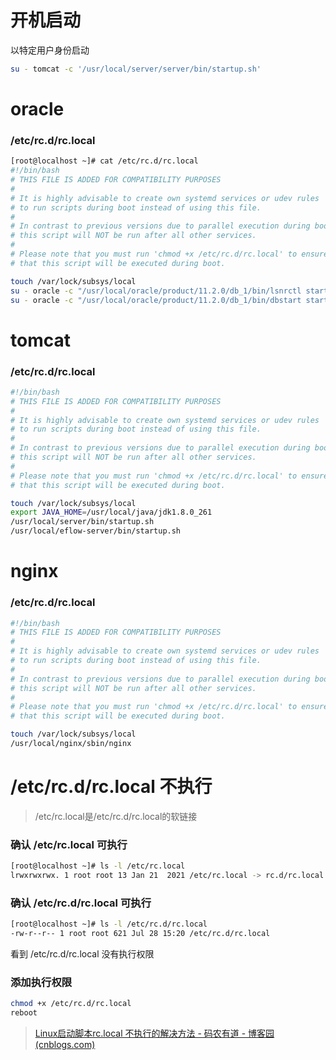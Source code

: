 # 开机启动

以特定用户身份启动

```bash
su - tomcat -c '/usr/local/server/server/bin/startup.sh'
```



# oracle

### /etc/rc.d/rc.local

```bash
[root@localhost ~]# cat /etc/rc.d/rc.local
#!/bin/bash
# THIS FILE IS ADDED FOR COMPATIBILITY PURPOSES
#
# It is highly advisable to create own systemd services or udev rules
# to run scripts during boot instead of using this file.
#
# In contrast to previous versions due to parallel execution during boot
# this script will NOT be run after all other services.
#
# Please note that you must run 'chmod +x /etc/rc.d/rc.local' to ensure
# that this script will be executed during boot.

touch /var/lock/subsys/local
su - oracle -c "/usr/local/oracle/product/11.2.0/db_1/bin/lsnrctl start"
su - oracle -c "/usr/local/oracle/product/11.2.0/db_1/bin/dbstart startup"
```

# tomcat

### /etc/rc.d/rc.local

```bash
#!/bin/bash
# THIS FILE IS ADDED FOR COMPATIBILITY PURPOSES
#
# It is highly advisable to create own systemd services or udev rules
# to run scripts during boot instead of using this file.
#
# In contrast to previous versions due to parallel execution during boot
# this script will NOT be run after all other services.
#
# Please note that you must run 'chmod +x /etc/rc.d/rc.local' to ensure
# that this script will be executed during boot.

touch /var/lock/subsys/local
export JAVA_HOME=/usr/local/java/jdk1.8.0_261
/usr/local/server/bin/startup.sh
/usr/local/eflow-server/bin/startup.sh
```

# nginx

### /etc/rc.d/rc.local

```bash
#!/bin/bash
# THIS FILE IS ADDED FOR COMPATIBILITY PURPOSES
#
# It is highly advisable to create own systemd services or udev rules
# to run scripts during boot instead of using this file.
#
# In contrast to previous versions due to parallel execution during boot
# this script will NOT be run after all other services.
#
# Please note that you must run 'chmod +x /etc/rc.d/rc.local' to ensure
# that this script will be executed during boot.

touch /var/lock/subsys/local
/usr/local/nginx/sbin/nginx
```



# /etc/rc.d/rc.local 不执行

> /etc/rc.local是/etc/rc.d/rc.local的软链接

### 确认 /etc/rc.local 可执行

```bash
[root@localhost ~]# ls -l /etc/rc.local
lrwxrwxrwx. 1 root root 13 Jan 21  2021 /etc/rc.local -> rc.d/rc.local
```

### 确认 /etc/rc.d/rc.local 可执行

```bash
[root@localhost ~]# ls -l /etc/rc.d/rc.local
-rw-r--r-- 1 root root 621 Jul 28 15:20 /etc/rc.d/rc.local
```

看到 /etc/rc.d/rc.local 没有执行权限

### 添加执行权限

```bash
chmod +x /etc/rc.d/rc.local
reboot
```

> [Linux启动脚本rc.local 不执行的解决方法 - 码农有道 - 博客园 (cnblogs.com)](https://www.cnblogs.com/wucongzhou/p/12588728.html)

